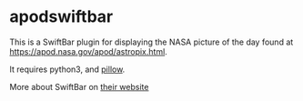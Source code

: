 # apodswiftbar

This is a SwiftBar plugin for displaying the NASA picture of the day
found at https://apod.nasa.gov/apod/astropix.html. 

It requires python3, and [pillow](https://pypi.org/project/Pillow/).

More about SwiftBar on [their website](https://swiftbar.app)
